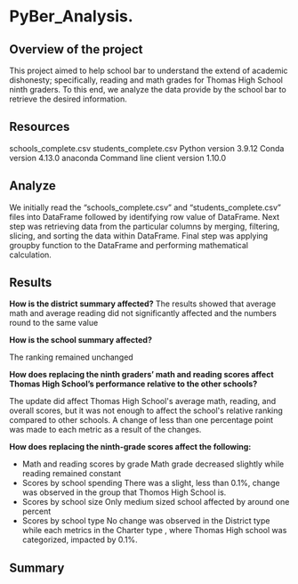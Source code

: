 # PyBer_Analysis.
## Overview of the project
This project aimed to help school bar to understand the  extend of  academic dishonesty; specifically, reading and math grades for Thomas High School ninth graders. To this end, we analyze the data provide by the school bar to retrieve the desired information.

## Resources
schools_complete.csv
students_complete.csv
Python version 3.9.12
Conda version 4.13.0
anaconda Command line client version 1.10.0

## Analyze
We initially read the “schools_complete.csv” and “students_complete.csv” files into DataFrame followed by identifying row value of DataFrame. Next step was retrieving data from the particular columns by merging, filtering, slicing, and sorting the data within DataFrame. Final step was applying groupby function to the DataFrame and performing mathematical calculation.
## Results

**How is the district summary affected?**
The results showed that average math and average reading did not significantly affected and the numbers round to the same value

**How is the school summary affected?**

The ranking remained unchanged 

**How does replacing the ninth graders’ math and reading scores affect Thomas High School’s 
performance relative to the other schools?**

The update did affect Thomas High School's average math, reading, and overall scores, but it was not enough to affect the school's relative ranking compared to other schools. A change of less than one percentage point was made to each metric as a result of the changes.

**How does replacing the ninth-grade scores affect the following:**
- Math and reading scores by grade
Math grade decreased slightly while reading remained constant
- Scores by school spending
There was a slight, less than 0.1%, change was observed in the group that Thomos High School is.
- Scores by school size
Only medium sized school affected by around one percent
- Scores by school type
No change was observed in the District type while each metrics in the Charter type , where Thomas High school was categorized, impacted by 0.1%.
## Summary 
